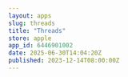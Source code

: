 ```yaml
---
layout: apps
slug: threads
title: "Threads"
store: apple
app_id: 6446901002
date: 2025-06-30T14:04:20Z
published: 2023-12-14T08:00:00Z
---
```

